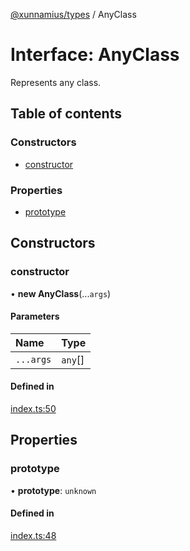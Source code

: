 [@xunnamius/types][1] / AnyClass

# Interface: AnyClass

Represents any class.

## Table of contents

### Constructors

- [constructor][2]

### Properties

- [prototype][3]

## Constructors

### constructor

• **new AnyClass**(...`args`)

#### Parameters

| Name      | Type     |
| :-------- | :------- |
| `...args` | `any`\[] |

#### Defined in

[index.ts:50][4]

## Properties

### prototype

• **prototype**: `unknown`

#### Defined in

[index.ts:48][5]

[1]: ../README.md
[2]: AnyClass.md#constructor
[3]: AnyClass.md#prototype
[4]:
  https://github.com/Xunnamius/typescript-utils/blob/d642ac0/packages/types/src/index.ts#L50
[5]:
  https://github.com/Xunnamius/typescript-utils/blob/d642ac0/packages/types/src/index.ts#L48
